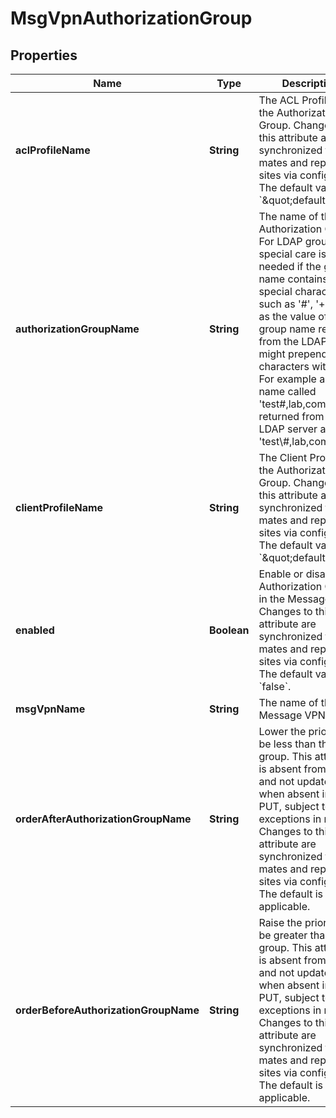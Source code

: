 

# MsgVpnAuthorizationGroup


## Properties

| Name | Type | Description | Notes |
|------------ | ------------- | ------------- | -------------|
|**aclProfileName** | **String** | The ACL Profile of the Authorization Group. Changes to this attribute are synchronized to HA mates and replication sites via config-sync. The default value is &#x60;\&quot;default\&quot;&#x60;. |  [optional] |
|**authorizationGroupName** | **String** | The name of the Authorization Group. For LDAP groups, special care is needed if the group name contains special characters such as &#39;#&#39;, &#39;+&#39;, &#39;;&#39;, &#39;&#x3D;&#39; as the value of the group name returned from the LDAP server might prepend those characters with &#39;\\&#39;. For example a group name called &#39;test#,lab,com&#39; will be returned from the LDAP server as &#39;test\\#,lab,com&#39;. |  [optional] |
|**clientProfileName** | **String** | The Client Profile of the Authorization Group. Changes to this attribute are synchronized to HA mates and replication sites via config-sync. The default value is &#x60;\&quot;default\&quot;&#x60;. |  [optional] |
|**enabled** | **Boolean** | Enable or disable the Authorization Group in the Message VPN. Changes to this attribute are synchronized to HA mates and replication sites via config-sync. The default value is &#x60;false&#x60;. |  [optional] |
|**msgVpnName** | **String** | The name of the Message VPN. |  [optional] |
|**orderAfterAuthorizationGroupName** | **String** | Lower the priority to be less than this group. This attribute is absent from a GET and not updated when absent in a PUT, subject to the exceptions in note 4. Changes to this attribute are synchronized to HA mates and replication sites via config-sync. The default is not applicable. |  [optional] |
|**orderBeforeAuthorizationGroupName** | **String** | Raise the priority to be greater than this group. This attribute is absent from a GET and not updated when absent in a PUT, subject to the exceptions in note 4. Changes to this attribute are synchronized to HA mates and replication sites via config-sync. The default is not applicable. |  [optional] |



